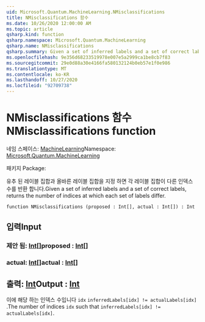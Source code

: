```yaml
---
uid: Microsoft.Quantum.MachineLearning.NMisclassifications
title: NMisclassifications 함수
ms.date: 10/26/2020 12:00:00 AM
ms.topic: article
qsharp.kind: function
qsharp.namespace: Microsoft.Quantum.MachineLearning
qsharp.name: NMisclassifications
qsharp.summary: Given a set of inferred labels and a set of correct labels, returns the number of indices at which each set of labels differ.
ms.openlocfilehash: 9e356d68233519978e007e5a2999ca1be8cb7f83
ms.sourcegitcommit: 29e0d88a30e4166fa580132124b0eb57e1f0e986
ms.translationtype: MT
ms.contentlocale: ko-KR
ms.lasthandoff: 10/27/2020
ms.locfileid: "92709738"
---
```

# <a name="nmisclassifications-function"></a><span data-ttu-id="ae79b-102">NMisclassifications 함수</span><span class="sxs-lookup"><span data-stu-id="ae79b-102">NMisclassifications function</span></span>

<span data-ttu-id="ae79b-103">네임 스페이스: [MachineLearning](xref:Microsoft.Quantum.MachineLearning)</span><span class="sxs-lookup"><span data-stu-id="ae79b-103">Namespace: [Microsoft.Quantum.MachineLearning](xref:Microsoft.Quantum.MachineLearning)</span></span>

<span data-ttu-id="ae79b-104">패키지 [](https://nuget.org/packages/)</span><span class="sxs-lookup"><span data-stu-id="ae79b-104">Package: [](https://nuget.org/packages/)</span></span>


<span data-ttu-id="ae79b-105">유추 된 레이블 집합과 올바른 레이블 집합을 지정 하면 각 레이블 집합이 다른 인덱스 수를 반환 합니다.</span><span class="sxs-lookup"><span data-stu-id="ae79b-105">Given a set of inferred labels and a set of correct labels, returns the number of indices at which each set of labels differ.</span></span>

```qsharp
function NMisclassifications (proposed : Int[], actual : Int[]) : Int
```


## <a name="input"></a><span data-ttu-id="ae79b-106">입력</span><span class="sxs-lookup"><span data-stu-id="ae79b-106">Input</span></span>

### <a name="proposed--int"></a><span data-ttu-id="ae79b-107">제안 됨: [Int](xref:microsoft.quantum.lang-ref.int)[]</span><span class="sxs-lookup"><span data-stu-id="ae79b-107">proposed : [Int](xref:microsoft.quantum.lang-ref.int)[]</span></span>




### <a name="actual--int"></a><span data-ttu-id="ae79b-108">actual: [Int](xref:microsoft.quantum.lang-ref.int)[]</span><span class="sxs-lookup"><span data-stu-id="ae79b-108">actual : [Int](xref:microsoft.quantum.lang-ref.int)[]</span></span>





## <a name="output--int"></a><span data-ttu-id="ae79b-109">출력: [Int](xref:microsoft.quantum.lang-ref.int)</span><span class="sxs-lookup"><span data-stu-id="ae79b-109">Output : [Int](xref:microsoft.quantum.lang-ref.int)</span></span>

<span data-ttu-id="ae79b-110">이에 해당 하는 인덱스 수입니다 `idx` `inferredLabels[idx] != actualLabels[idx]` .</span><span class="sxs-lookup"><span data-stu-id="ae79b-110">The number of indices `idx` such that `inferredLabels[idx] != actualLabels[idx]`.</span></span>